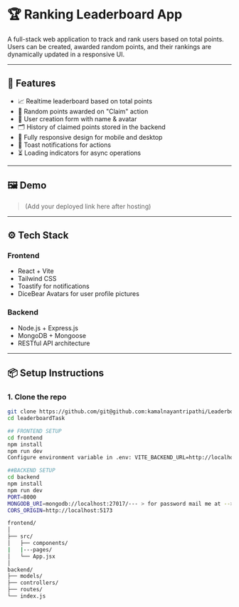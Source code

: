 # 🏆 Ranking Leaderboard App

A full-stack web application to track and rank users based on total points. Users can be created, awarded random points, and their rankings are dynamically updated in a responsive UI.

---

## 🚀 Features

- 📈 Realtime leaderboard based on total points
- 🎲 Random points awarded on "Claim" action
- 🧑 User creation form with name & avatar
- 🗂️ History of claimed points stored in the backend
- 🔄 Fully responsive design for mobile and desktop
- 🍞 Toast notifications for actions
- ⏳ Loading indicators for async operations

---

## 🖼️ Demo

> (Add your deployed link here after hosting)

---

## ⚙️ Tech Stack

### Frontend
- React + Vite
- Tailwind CSS
- Toastify for notifications
- DiceBear Avatars for user profile pictures

### Backend
- Node.js + Express.js
- MongoDB + Mongoose
- RESTful API architecture

---

## 📦 Setup Instructions

### 1. Clone the repo

```bash
git clone https://github.com/git@github.com:kamalnayantripathi/LeaderboardTask.git
cd leaderboardTask

## FRONTEND SETUP
cd frontend
npm install
npm run dev
Configure environment variable in .env: VITE_BACKEND_URL=http://localhost:8000

##BACKEND SETUP
cd backend
npm install
npm run dev
PORT=8000
MONGODB_URI=mongodb://localhost:27017/--- > for password mail me at --> tripathikamalnayan3@gmail.com
CORS_ORIGIN=http://localhost:5173

frontend/
│
├── src/
│   ├── components/
|   |---pages/
│   └── App.jsx
│
backend/
├── models/
├── controllers/
├── routes/
└── index.js


